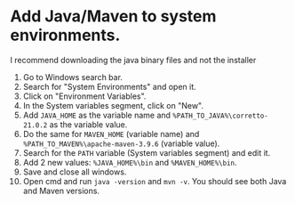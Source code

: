 
# Add Java/Maven to system environments.
I recommend downloading the java binary files and not the installer

1. Go to Windows search bar.
2. Search for "System Environments" and open it.
3. Click on "Environment Variables".
4. In the System variables segment, click on "New".
5. Add `JAVA_HOME` as the variable name and `%PATH_TO_JAVA%\corretto-21.0.2` as the variable value.
6. Do the same for `MAVEN_HOME` (variable name) and `%PATH_TO_MAVEN%\apache-maven-3.9.6` (variable value).
7. Search for the `PATH` variable (System variables segment) and edit it.
8. Add 2 new values: `%JAVA_HOME%\bin` and `%MAVEN_HOME%\bin`.
9. Save and close all windows.
10. Open cmd and run `java -version` and `mvn -v`. You should see both Java and Maven versions.
